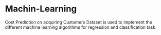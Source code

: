 # Machin-Learning
Cost Prediction on acquiring Customers Dataset is used to implement the different machine learning
algorithms for regression and classification task. 
